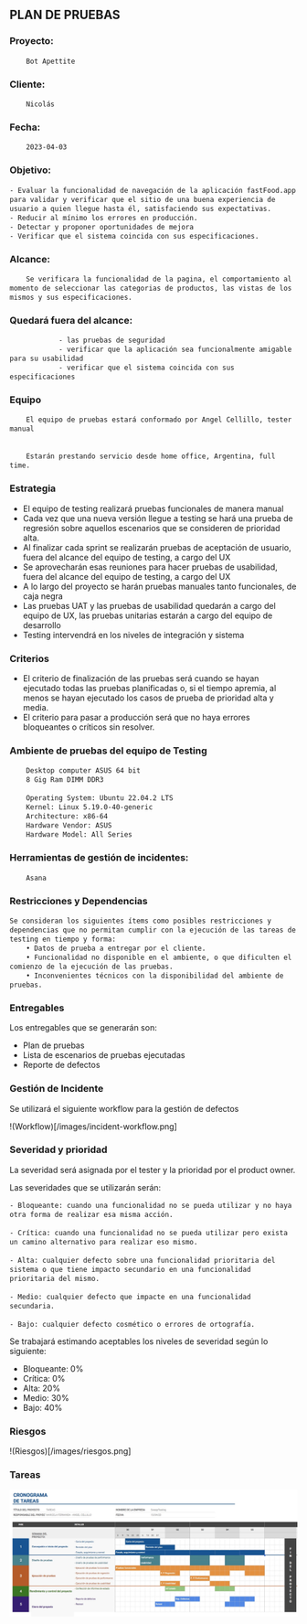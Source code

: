 ﻿
## PLAN DE PRUEBAS

### Proyecto:
        Bot Apettite      
### Cliente:
        Nicolás
### Fecha:
        2023-04-03
### Objetivo:

	- Evaluar la funcionalidad de navegación de la aplicación fastFood.app para validar y verificar que el sitio de una buena experiencia de usuario a quien llegue hasta él, satisfaciendo sus expectativas. 
	- Reducir al mínimo los errores en producción.
	- Detectar y proponer oportunidades de mejora
	- Verificar que el sistema coincida con sus especificaciones.


### Alcance:
        Se verificara la funcionalidad de la pagina, el comportamiento al momento de seleccionar las categorias de productos, las vistas de los mismos y sus especificaciones.


### Quedará fuera del alcance:
				- las pruebas de seguridad
				- verificar que la aplicación sea funcionalmente amigable para su usabilidad
				- verificar que el sistema coincida con sus especificaciones

### Equipo
        El equipo de pruebas estará conformado por Angel Cellillo, tester manual


        Estarán prestando servicio desde home office, Argentina, full time.




### Estrategia


- El equipo de testing realizará pruebas funcionales de manera manual
- Cada vez que una nueva versión llegue a testing se hará una prueba de regresión sobre aquellos escenarios que se consideren de prioridad alta. 
- Al finalizar cada sprint se realizarán pruebas de aceptación de usuario, fuera del alcance del equipo de testing, a cargo del UX
- Se aprovecharán esas reuniones para hacer pruebas de usabilidad, fuera del alcance del equipo de testing, a cargo del UX
- A lo largo del proyecto se harán pruebas manuales tanto funcionales, de caja negra
- Las pruebas UAT y las pruebas de usabilidad quedarán a cargo del equipo de UX, las pruebas unitarias estarán a cargo del equipo de desarrollo
- Testing intervendrá en los niveles de integración y sistema


### Criterios


- El criterio de finalización de las pruebas será cuando se hayan ejecutado todas las pruebas planificadas o, si el tiempo apremia, al menos se hayan ejecutado los casos de prueba de prioridad alta y media. 
- El criterio para pasar a producción será que no haya errores bloqueantes o críticos sin resolver.


### Ambiente de pruebas del equipo de Testing

		Desktop computer ASUS 64 bit
		8 Gig Ram DIMM DDR3

		Operating System: Ubuntu 22.04.2 LTS              
		Kernel: Linux 5.19.0-40-generic
		Architecture: x86-64
		Hardware Vendor: ASUS
		Hardware Model: All Series


### Herramientas de gestión de incidentes: 

		Asana

### Restricciones y Dependencias

	Se consideran los siguientes ítems como posibles restricciones y dependencias que no permitan cumplir con la ejecución de las tareas de testing en tiempo y forma:
		• Datos de prueba a entregar por el cliente.
		• Funcionalidad no disponible en el ambiente, o que dificulten el comienzo de la ejecución de las pruebas.
		• Inconvenientes técnicos con la disponibilidad del ambiente de pruebas.



### Entregables


Los entregables que se generarán son: 
- Plan de pruebas
- Lista de escenarios de pruebas ejecutadas 
- Reporte de defectos


### Gestión de Incidente


Se utilizará el siguiente workflow para la gestión de defectos 

!(Workflow)[/images/incident-workflow.png]


### Severidad y prioridad

La severidad será asignada por el tester y la prioridad por el product owner. 

Las severidades que se utilizarán serán: 
	
	- Bloqueante: cuando una funcionalidad no se pueda utilizar y no haya otra forma de realizar esa misma acción. 

	- Crítica: cuando una funcionalidad no se pueda utilizar pero exista un camino alternativo para realizar eso mismo. 

	- Alta: cualquier defecto sobre una funcionalidad prioritaria del sistema o que tiene impacto secundario en una funcionalidad prioritaria del mismo.

	- Medio: cualquier defecto que impacte en una funcionalidad secundaria. 

	- Bajo: cualquier defecto cosmético o errores de ortografía.


Se trabajará estimando aceptables los niveles de severidad según lo siguiente:

- 	Bloqueante: 	0%
- 	Crítica:			0%
- 	Alta:					20%
- 	Medio:				30%
- 	Bajo:					40%





### Riesgos
	
!(Riesgos)[/images/riesgos.png]


### Tareas

![Cronograma de tareas](images/cronograma-de-tareas.jpeg)